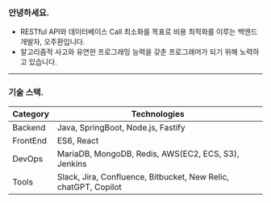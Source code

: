 ### 안녕하세요.<br/>
- RESTful API와 데이터베이스 Call 최소화를 목표로 비용 최적화를 이루는 백엔드 개발자, 오주환입니다.<br/>
- 알고리즘적 사고와 유연한 프로그래밍 능력을 갖춘 프로그래머가 되기 위해 노력하고 있습니다.<br/>
---
### 기술 스택.
| Category | Technologies                                             |
|----------|----------------------------------------------------------|
| Backend  | Java, SpringBoot, Node.js, Fastify |
| FrontEnd | ES6, React                                               |
| DevOps   | MariaDB, MongoDB, Redis, AWS(EC2, ECS, S3), Jenkins |
| Tools    | Slack, Jira, Confluence, Bitbucket, New Relic, chatGPT, Copilot
